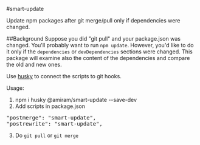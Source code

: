 #smart-update

Update npm packages after git merge/pull only if dependencies were changed.

##Background
Suppose you did "git pull" and your package.json was changed. You'll probably want to run `npm update`. However, you'd like to do it only if the `dependencies` or `devDependencies` sections were changed. This package will examine also the content of the dependencies and compare the old and new ones.

Use [husky](https://www.npmjs.com/package/husky) to connect the scripts to git hooks.

Usage:

1. npm i husky @amiram/smart-update --save-dev
2. Add scripts in package.json

<pre>
"postmerge": "smart-update",
"postrewrite": "smart-update",
</pre>

3. Do `git pull` or `git merge`